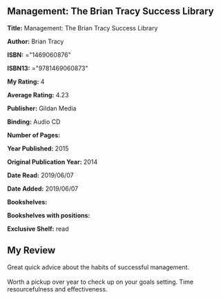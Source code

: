## Management: The Brian Tracy Success Library

**Title:** Management: The Brian Tracy Success Library

**Author:** Brian Tracy

**ISBN:** ="1469060876"

**ISBN13:** ="9781469060873"

**My Rating:** 4

**Average Rating:** 4.23

**Publisher:** Gildan Media

**Binding:** Audio CD

**Number of Pages:** 

**Year Published:** 2015

**Original Publication Year:** 2014

**Date Read:** 2019/06/07

**Date Added:** 2019/06/07

**Bookshelves:** 

**Bookshelves with positions:** 

**Exclusive Shelf:** read


## My Review

Great quick advice about the habits of successful management. <br/><br/>Worth a pickup over year to check up on your goals setting. Time resourcefulness and effectiveness. 
